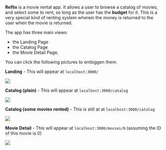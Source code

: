
**Reflix** is a movie rental app. It allows a user to browse a catalog of movies, and select some to rent, so long as the user has the **budget** for it. This is a very special kind of renting system wherein the money is returned to the user when the movie is returned.

  

The app has three main views: 
- the Landing Page
- the Catalog Page
- the Movie Detail Page.

You can click the following pictures to embiggen them.

  

**Landing** - This will appear at `localhost:3000/`

[![](https://s3-us-west-2.amazonaws.com/learn-app/lesson-images/reflix.PNG)](https://s3-us-west-2.amazonaws.com/learn-app/lesson-images/reflix.PNG)

  

**Catalog (plain)** - This will appear at `localhost:3000/catalog`

[![](https://s3-us-west-2.amazonaws.com/learn-app/lesson-images/reflix-catalog-start.PNG)](https://s3-us-west-2.amazonaws.com/learn-app/lesson-images/reflix-catalog-start.PNG)

  

**Catalog (some movies rented)** - This is still at at `localhost:3000/catalog`

[![](https://s3-us-west-2.amazonaws.com/learn-app/lesson-images/reflix-catalog-selected.PNG)](https://s3-us-west-2.amazonaws.com/learn-app/lesson-images/reflix-catalog-selected.PNG)

  

**Movie Detail** - This will appear at `localhost:3000/movies/0` (assuming the ID of this movie is 0)

[![](https://s3-us-west-2.amazonaws.com/learn-app/lesson-images/reflix-movie-detail.PNG)](https://s3-us-west-2.amazonaws.com/learn-app/lesson-images/reflix-movie-detail.PNG)